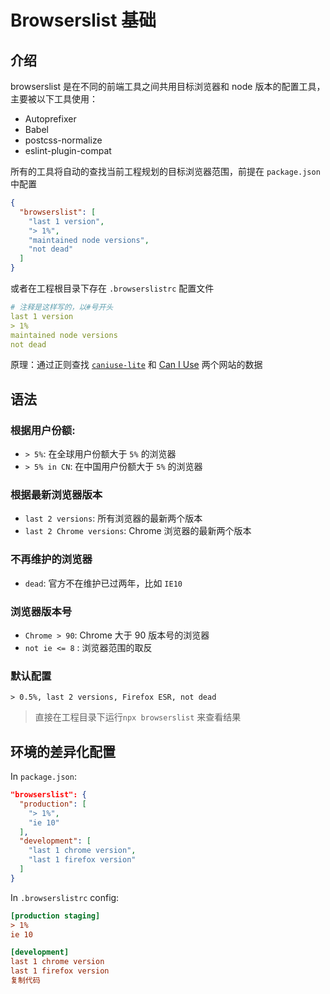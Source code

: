 # Browserslist 基础

## 介绍

browserslist 是在不同的前端工具之间共用目标浏览器和 node 版本的配置工具，主要被以下工具使用：

- Autoprefixer
- Babel
- postcss-normalize
- eslint-plugin-compat

所有的工具将自动的查找当前工程规划的目标浏览器范围，前提在 `package.json` 中配置

```json
{
  "browserslist": [
    "last 1 version",
    "> 1%",
    "maintained node versions",
    "not dead"
  ]
}
```

或者在工程根目录下存在 `.browserslistrc` 配置文件

```yaml
# 注释是这样写的，以#号开头
last 1 version
> 1%
maintained node versions
not dead
```

原理：通过正则查找 [`caniuse-lite`](https://github.com/ben-eb/caniuse-lite) 和 [Can I Use](https://caniuse.com/) 两个网站的数据

## 语法

### 根据用户份额:

- `> 5%`: 在全球用户份额大于 `5%` 的浏览器
- `> 5% in CN`: 在中国用户份额大于 `5%` 的浏览器

### 根据最新浏览器版本

- `last 2 versions`: 所有浏览器的最新两个版本
- `last 2 Chrome versions`: Chrome 浏览器的最新两个版本

### 不再维护的浏览器

- `dead`: 官方不在维护已过两年，比如 `IE10`

### 浏览器版本号

- `Chrome > 90`: Chrome 大于 90 版本号的浏览器
- `not ie <= 8` : 浏览器范围的取反

### 默认配置

`> 0.5%, last 2 versions, Firefox ESR, not dead`

> 直接在工程目录下运行`npx browserslist` 来查看结果

## 环境的差异化配置

In `package.json`:

```json
"browserslist": {
  "production": [
    "> 1%",
    "ie 10"
  ],
  "development": [
    "last 1 chrome version",
    "last 1 firefox version"
  ]
}
```

In `.browserslistrc` config:

```ini
[production staging]
> 1%
ie 10

[development]
last 1 chrome version
last 1 firefox version
复制代码
```
